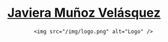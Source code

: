   </head>
  <body>
    <div class="wrapper">
      <header>
        <h1><a href="https://munoztech.github.io/">Javiera Muñoz Velásquez</a></h1>

        
          <img src="/img/logo.png" alt="Logo" />

